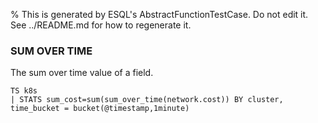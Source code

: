 % This is generated by ESQL's AbstractFunctionTestCase. Do not edit it. See ../README.md for how to regenerate it.

### SUM OVER TIME
The sum over time value of a field.

```esql
TS k8s
| STATS sum_cost=sum(sum_over_time(network.cost)) BY cluster, time_bucket = bucket(@timestamp,1minute)
```
